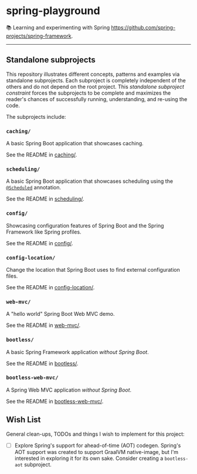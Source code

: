 # spring-playground

📚 Learning and experimenting with Spring <https://github.com/spring-projects/spring-framework>.

---

## Standalone subprojects

This repository illustrates different concepts, patterns and examples via standalone subprojects. Each subproject is
completely independent of the others and do not depend on the root project. This _standalone subproject constraint_
forces the subprojects to be complete and maximizes the reader's chances of successfully running, understanding, and
re-using the code.

The subprojects include:


### `caching/`

A basic Spring Boot application that showcases caching.

See the README in [caching/](caching/).


### `scheduling/`

A basic Spring Boot application that showcases scheduling using the [`@Scheduled`](https://docs.spring.io/spring-framework/docs/current/javadoc-api/org/springframework/scheduling/annotation/Scheduled.html) annotation.

See the README in [scheduling/](scheduling/).


### `config/`

Showcasing configuration features of Spring Boot and the Spring Framework like Spring profiles.

See the README in [config/](config/).


### `config-location/`

Change the location that Spring Boot uses to find external configuration files.

See the README in [config-location/](config-location/).


### `web-mvc/`

A "hello world" Spring Boot Web MVC demo.

See the README in [web-mvc/](web-mvc/).


### `bootless/`

A basic Spring Framework application *without Spring Boot*.

See the README in [bootless/](bootless/).


### `bootless-web-mvc/`

A Spring Web MVC application *without Spring Boot*.

See the README in [bootless-web-mvc/](bootless-web-mvc/).


## Wish List

General clean-ups, TODOs and things I wish to implement for this project:

* [ ] Explore Spring's support for ahead-of-time (AOT) codegen. Spring's AOT support was created to support GraalVM
  native-image, but I'm interested in exploring it for its own sake. Consider creating a `bootless-aot` subproject.

